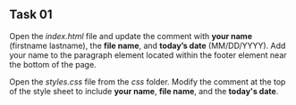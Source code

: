 ## Task 01
Open the *index.html* file and update the comment with **your name** (firstname lastname), the **file name**, and **today’s date** (MM/DD/YYYY). Add your name to the paragraph element located within the footer element near the bottom of the page.

Open the *styles.css* file from the *css* folder. Modify the comment at the top of the style sheet to include **your name**, **file name**, and the **today's date**. 